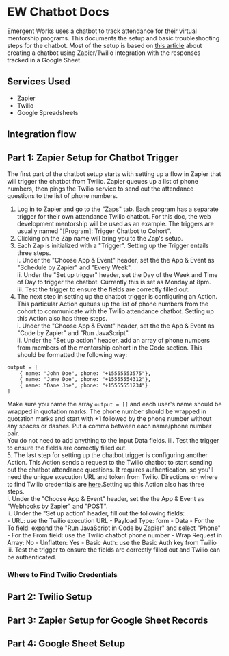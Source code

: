 # EW Chatbot Docs

Emergent Works uses a chatbot to track attendance for their virtual mentorship programs. This documents the setup and basic troubleshooting steps for the chatbot. Most of the setup is based on [this article](https://www.twilio.com/blog/2017/12/build-a-santa-bot.html) about creating a chatbot using Zapier/Twilio integration with the responses tracked in a Google Sheet.

## Services Used
- Zapier
- Twilio
- Google Spreadsheets

## Integration flow

## Part 1: Zapier Setup for Chatbot Trigger
The first part of the chatbot setup starts with setting up a flow in Zapier that will trigger the chatbot from Twilio. Zapier queues up a list of phone numbers, then pings the Twilio service to send out the attendance questions to the list of phone numbers. 

1. Log in to Zapier and go to the "Zaps" tab. Each program has a separate trigger for their own attendance Twilio chatbot. For this doc, the web development mentorship will be used as an example. The triggers are usually named "[Program]: Trigger Chatbot to Cohort".
2. Clicking on the Zap name will bring you to the Zap's setup.
3. Each Zap is initialized with a "Trigger". Setting up the Trigger entails three steps.<br> 
  i. Under the "Choose App & Event" header, set the the App & Event as "Schedule by Zapier" and "Every Week".<br>
  ii. Under the "Set up trigger" header, set the Day of the Week and Time of Day to trigger the chatbot. Currently this is set as Monday at 8pm.<br>
  iii. Test the trigger to ensure the fields are correctly filled out.<br>
4. The next step in setting up the chatbot trigger is configuring an Action. This particular Action queues up the list of phone numbers from the cohort to communicate with the Twilio attendance chatbot. Setting up this Action also has three steps.<br>
  i. Under the "Choose App & Event" header, set the the App & Event as "Code by Zapier" and "Run JavaScript".<br>
  ii. Under the "Set up action" header, add an array of phone numbers from members of the mentorship cohort in the Code section. This should be formatted the following way:<br>
  ````
  output = [
      { name: "John Doe", phone: "+15555553575"},
      { name: "Jane Doe", phone: "+15555554312"},
      { name: "Dane Joe", phone: "+15555551234"}
  ]
  ````
  Make sure you name the array `output = []` and each user's name should be wrapped in quotation marks. The phone number should be wrapped in quotation marks and start with +1 followed by the phone number without any spaces or dashes. Put a comma between each name/phone number pair.<br>
  You do not need to add anything to the Input Data fields.
  iii. Test the trigger to ensure the fields are correctly filled out.<br>
5. The last step for setting up the chatbot trigger is configuring another Action. This Action sends a request to the Twilio chatbot to start sending out the chatbot attendance questions. It requires authentication, so you'll need the unique execution URL and token from Twilio. Directions on where to find Twilio credentials are [here](#where-to-find-twilio-credentials).Setting up this Action also has three steps.<br>
  i. Under the "Choose App & Event" header, set the the App & Event as "Webhooks by Zapier" and "POST".<br>
  ii. Under the "Set up action" header, fill out the following fields:<br>
      - URL: use the Twilio execution URL
      - Payload Type: form
      - Data
        - For the To field: expand the "Run JavaScript in Code by Zapier" and select "Phone"
        - For the From field: use the Twilio chatbot phone number
      - Wrap Request in Array: No
      - Unflatten: Yes
      - Basic Auth: use the Basic Auth key from Twilio 
  iii. Test the trigger to ensure the fields are correctly filled out and Twilio can be authenticated.<br>

### Where to Find Twilio Credentials

## Part 2: Twilio Setup

## Part 3: Zapier Setup for Google Sheet Records

## Part 4: Google Sheet Setup